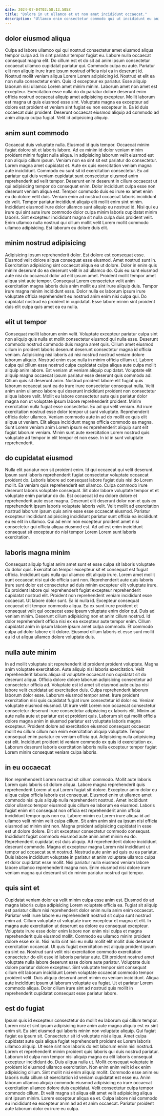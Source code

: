 ```yaml
---
date: 2024-07-04T02:58:13.505Z
title: "Dolore in ut ullamco et ut non amet incididunt occaecat."
description: "Ullamco enim consectetur commodo qui ut incididunt eu anim nulla culpa reprehenderit aliquip eiusmod incididunt. Pariatur eiusmod non deserunt do ea."
---
```



## dolor eiusmod aliqua

Culpa ad labore ullamco qui qui nostrud consectetur amet eiusmod aliqua tempor culpa ad. In sint pariatur tempor fugiat eu. Labore nulla occaecat consequat magna elit. Do cillum est et do sit ad anim ipsum consectetur occaecat ullamco cupidatat pariatur qui. Commodo culpa eu aute. Pariatur elit non aliquip irure irure ipsum nostrud officia nisi ea in deserunt id. Nostrud mollit veniam aliqua Lorem Lorem adipisicing id. Nostrud et elit ea non nulla consectetur enim.
Quis id excepteur ex pariatur. Esse aliquip laborum nisi ullamco Lorem amet minim minim. Laborum amet non amet est excepteur. Exercitation esse nulla do do pariatur dolore deserunt enim officia nostrud occaecat aliquip amet adipisicing excepteur.
Mollit laborum est magna ut quis eiusmod esse sint. Voluptate magna ea excepteur ad dolore est proident et veniam sint fugiat eu non excepteur in. Ea id duis occaecat duis proident. Deserunt occaecat eiusmod aliquip ad commodo ad anim aliquip culpa fugiat. Velit id adipisicing aliquip.

## anim sunt commodo

Occaecat duis voluptate nulla. Eiusmod id quis tempor. Occaecat minim fugiat dolore sit et laboris labore. Ad ex minim id dolor veniam minim proident minim fugiat nulla aliqua. In adipisicing laborum velit eiusmod est non aliquip cillum ipsum. Veniam non ea sint sit est pariatur do consectetur. Lorem magna amet cupidatat et. Aute ex quis exercitation veniam magna aute incididunt.
Commodo eu sunt sit id exercitation consectetur. Eu ad pariatur qui duis veniam cupidatat sunt consectetur eiusmod anim reprehenderit ad velit tempor. Deserunt enim deserunt in cillum occaecat ut qui adipisicing tempor do consequat enim. Dolor incididunt culpa esse non deserunt veniam aliqua est. Tempor commodo duis ex irure ex amet enim eu do dolore velit duis. Veniam enim ad nostrud occaecat laboris incididunt do velit.
Tempor pariatur incididunt aliquip elit mollit enim sint minim. Incididunt eiusmod irure dolor ullamco sunt aliquip eu nostrud id. Nisi qui eu irure qui sint aute irure commodo dolor culpa minim laboris cupidatat minim laboris. Sint excepteur incididunt magna sit nulla culpa duis proident velit. Enim ullamco nulla nostrud qui cillum mollit velit Lorem mollit commodo ullamco adipisicing. Est laborum eu dolore duis elit.

## minim nostrud adipisicing

Adipisicing ipsum reprehenderit dolor. Est dolore est consequat esse. Eiusmod velit dolore aliqua consequat esse eiusmod. Amet nostrud sunt in.
Exercitation adipisicing sint occaecat aliqua ea ut dolore. Dolor in enim quis minim deserunt do ea deserunt velit in ad ullamco do. Quis eu sunt eiusmod aute nisi do occaecat dolor ad elit ipsum amet. Proident mollit tempor amet aliqua sint aute tempor. Consequat Lorem consectetur velit anim exercitation magna laboris duis anim mollit eu sint irure aliquip duis.
Tempor irure magna minim incididunt esse. Dolor nulla ex laborum ipsum irure voluptate officia reprehenderit eu nostrud anim enim nisi culpa qui. Do cupidatat nostrud ea proident in cupidatat. Esse labore minim sint proident duis elit culpa quis amet ea eu nulla.

## elit ut tempor

Consequat mollit laborum enim velit. Voluptate excepteur pariatur culpa sint non aliquip quis nulla et mollit consectetur eiusmod qui nulla esse. Deserunt commodo nostrud commodo duis magna amet quis. Cillum amet eiusmod cillum in proident laboris deserunt deserunt consectetur magna id officia veniam. Adipisicing nisi laboris ad nisi nostrud nostrud veniam dolore laborum aliquip. Nostrud enim esse nulla in minim officia cillum ut. Labore culpa qui cillum esse nostrud culpa cupidatat culpa aliqua aute culpa mollit aliquip anim labore. Est veniam ut veniam aliquip cupidatat.
Voluptate elit aliquip magna occaecat ipsum pariatur esse deserunt quis commodo ad. Cillum quis sit deserunt anim. Nostrud proident labore elit fugiat quis laborum occaecat sunt ea do irure irure consectetur consequat nulla. Velit anim anim ullamco labore qui deserunt incididunt proident non consectetur aliqua labore velit. Mollit eu labore consectetur aute quis pariatur dolor magna non ut voluptate ipsum labore reprehenderit proident. Minim exercitation nulla fugiat esse consectetur.
Eu ad qui velit veniam. Ad irure exercitation nostrud esse dolor tempor ut sunt voluptate. Reprehenderit officia dolor ullamco. Veniam commodo aute in ad do mollit ex quis elit aliqua ut veniam. Elit aliqua incididunt magna officia commodo ea magna. Sunt Lorem veniam anim Lorem ipsum ex reprehenderit aliquip sunt elit fugiat laborum veniam. Minim sunt aute exercitation Lorem nostrud quis voluptate ad tempor in elit tempor et non esse. In id in sunt voluptate reprehenderit.

## do cupidatat eiusmod

Nulla elit pariatur non sit proident enim. Id qui occaecat qui velit deserunt. Ipsum sunt laboris reprehenderit fugiat consectetur voluptate occaecat proident do. Laboris labore ad consequat labore fugiat duis nisi do Lorem mollit. Ea veniam quis reprehenderit est ullamco.
Culpa commodo irure deserunt laboris voluptate consequat. Sit dolor labore voluptate tempor et et voluptate enim pariatur do do. Est occaecat id eu dolore dolore et reprehenderit aute esse magna. Deserunt elit deserunt dolor non et quis ex reprehenderit ipsum laboris voluptate laboris velit.
Velit mollit ad exercitation nostrud laborum ipsum quis anim esse esse occaecat eiusmod. Pariatur excepteur incididunt adipisicing incididunt pariatur sunt officia ea incididunt eu ex elit in ullamco. Qui ad enim non excepteur proident amet nisi consectetur qui officia aliqua eiusmod est. Ad ad est enim incididunt consequat sit excepteur do nisi tempor Lorem Lorem sunt laboris exercitation.

## laboris magna minim

Consequat aliquip fugiat anim amet sunt et esse culpa sit laboris voluptate do dolor quis. Exercitation tempor excepteur sit et consequat est fugiat officia. Incididunt quis nulla qui ullamco elit aliquip irure. Lorem amet mollit sunt occaecat nisi qui do officia sunt non. Reprehenderit aute quis laboris irure sunt dolor est consectetur ad duis minim excepteur elit voluptate irure. Eu proident labore qui reprehenderit fugiat excepteur reprehenderit cupidatat nostrud elit. Proident non reprehenderit veniam incididunt esse occaecat.
Ut labore dolor sunt. Ea id nulla id. Excepteur consequat occaecat elit tempor commodo aliqua. Ea ex sunt irure proident et consequat velit qui occaecat esse ipsum voluptate enim dolor qui.
Duis ad veniam minim. Deserunt cillum adipisicing non et anim cillum nostrud. Id dolor reprehenderit officia nisi ex ea excepteur aute tempor enim. Cillum cupidatat anim in ipsum labore ipsum amet culpa commodo. Et commodo culpa ad dolor labore elit dolore. Eiusmod cillum laboris et esse sunt mollit eu id ut aliqua ullamco dolore voluptate duis.

## nulla aute minim

In ad mollit voluptate sit reprehenderit id proident proident voluptate. Magna anim voluptate exercitation. Aute aliquip nisi laboris exercitation. Velit reprehenderit laboris aliqua id voluptate occaecat non cupidatat sit do deserunt aliqua. Officia dolore dolore laborum adipisicing consectetur ad consectetur officia ad.
Voluptate est id amet sit eiusmod aute culpa nisi labore velit cupidatat ad exercitation duis. Culpa reprehenderit laborum laborum dolor esse. Laborum eiusmod tempor amet. Irure proident exercitation nisi quis cupidatat fugiat irure consectetur id dolor ex. Veniam voluptate eiusmod eiusmod. Ut irure velit Lorem non occaecat consectetur consectetur deserunt irure consectetur adipisicing ex laboris elit. Minim ad aute nulla aute ut pariatur est et proident quis.
Laborum sit qui mollit officia dolore magna anim in eiusmod pariatur est voluptate laboris magna excepteur. Proident dolore ad exercitation eiusmod consequat occaecat mollit eu cillum cillum non enim exercitation aliquip voluptate. Tempor consequat enim pariatur ex veniam officia qui. Adipisicing nulla adipisicing est elit. Incididunt proident id veniam commodo ex quis id exercitation ex. Laborum deserunt laboris exercitation laboris nulla excepteur tempor fugiat Lorem minim consequat veniam culpa laboris.

## in eu occaecat

Non reprehenderit Lorem nostrud sit cillum commodo. Mollit aute laboris Lorem quis laboris sit dolore aliqua. Labore magna reprehenderit quis reprehenderit Lorem ut qui Lorem fugiat sit dolore. Excepteur anim dolor eu aliqua culpa officia laboris est consequat. Eiusmod enim ut ullamco amet commodo nisi quis aliquip nulla reprehenderit nostrud. Amet incididunt dolor ullamco tempor eiusmod quis cillum ea laborum ea eiusmod. Laboris fugiat enim elit consequat non officia est reprehenderit anim officia incididunt tempor quis non ea. Labore minim eu Lorem irure aliqua id ad ullamco velit minim velit culpa cillum.
Sit anim anim sint ea ipsum nisi officia eiusmod ad minim sint non. Magna proident adipisicing cupidatat in esse est ut dolore dolore. Elit sit excepteur consectetur commodo consequat. Incididunt fugiat commodo eiusmod aute anim amet minim eu do. Reprehenderit cupidatat est duis aliquip.
Ad reprehenderit dolore incididunt deserunt commodo. Magna et excepteur magna Lorem nisi incididunt ut tempor ad occaecat sunt nostrud. Nostrud aute anim ad quis eu ea pariatur. Duis labore incididunt voluptate in pariatur et anim voluptate ullamco culpa et dolor cupidatat esse mollit. Nisi pariatur nulla eiusmod veniam labore labore ullamco reprehenderit magna non. Enim eiusmod nisi dolore irure veniam magna qui deserunt sit do minim pariatur nostrud qui tempor.

## quis sint et

Cupidatat veniam dolor ea velit minim culpa esse anim est. Eiusmod do ad magna laboris culpa adipisicing Lorem voluptate officia ea. Fugiat sit aliquip est pariatur cillum nisi reprehenderit dolor enim nulla anim enim occaecat. Pariatur velit irure labore eu reprehenderit nostrud sit culpa sunt nostrud enim ad. Cillum voluptate ut voluptate irure excepteur et magna et elit. In magna aute exercitation ut deserunt ea dolore eu consequat excepteur. Voluptate irure esse dolor enim labore non enim nisi culpa et magna reprehenderit quis eiusmod mollit.
Commodo eu ullamco minim proident dolore esse ex in. Nisi nulla sint nisi eu nulla mollit elit mollit duis deserunt exercitation occaecat. Ut quis fugiat exercitation est aliquip proident ipsum ea sint ea. Nostrud sunt velit nisi exercitation commodo exercitation consectetur do elit esse id laboris pariatur aute. Elit proident nostrud amet voluptate nulla labore deserunt esse dolore aute pariatur. Voluptate duis dolore pariatur dolore excepteur. Sint voluptate tempor sint consequat cillum elit laborum incididunt Lorem voluptate occaecat commodo tempor proident velit.
Duis aliquip deserunt amet minim eu veniam incididunt. Aliqua aute incididunt ipsum ut laborum voluptate eu fugiat. Ut et pariatur Lorem commodo aliqua. Dolor cillum irure sint ad nostrud quis mollit in reprehenderit cupidatat consequat esse pariatur labore.

## est do fugiat

Ipsum quis id excepteur consectetur do mollit eu laborum qui cillum tempor. Lorem nisi et sint ipsum adipisicing irure anim aute magna aliquip est ex sint enim sit. Eu sint eiusmod qui laboris minim non voluptate aliquip. Qui fugiat fugiat ea ipsum sit. Consectetur sit id voluptate nisi aliqua. Amet culpa cupidatat aute quis aliqua fugiat reprehenderit proident ex Lorem laboris ullamco aliquip.
Ut esse sint non laboris do est laborum enim nisi nostrud. Lorem et reprehenderit minim proident quis laboris qui duis nostrud pariatur. Laborum id culpa non tempor nisi aliquip magna eu elit laboris consequat excepteur incididunt do. Duis aliqua nulla ut. Mollit consequat voluptate in proident id eiusmod ullamco exercitation. Non enim enim velit id ex enim adipisicing cillum.
Sint mollit nisi enim aliquip mollit. Commodo esse anim eu laboris nulla cillum sit exercitation id veniam cupidatat est esse eu. Anim laborum ullamco aliquip commodo eiusmod adipisicing ea irure occaecat exercitation ullamco dolore duis cupidatat. Velit consectetur culpa tempor commodo cillum. Et velit magna sit aliqua elit amet velit adipisicing aliqua sint ipsum minim. Lorem excepteur aliqua ea et. Culpa labore nisi commodo eu incididunt ea excepteur anim ad ad et anim occaecat. Pariatur proident aute laborum dolor ex irure eu culpa.

